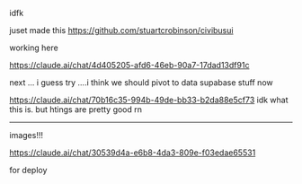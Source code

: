 idfk

juset made this https://github.com/stuartcrobinson/civibusui


working here

https://claude.ai/chat/4d405205-afd6-46eb-90a7-17dad13df91c

next ... i guess try ....i think we should pivot to data supabase stuff now

https://claude.ai/chat/70b16c35-994b-49de-bb33-b2da88e5cf73
idk what this is.  but htings are pretty good rn

----

images!!!

https://claude.ai/chat/30539d4a-e6b8-4da3-809e-f03edae65531

for deploy